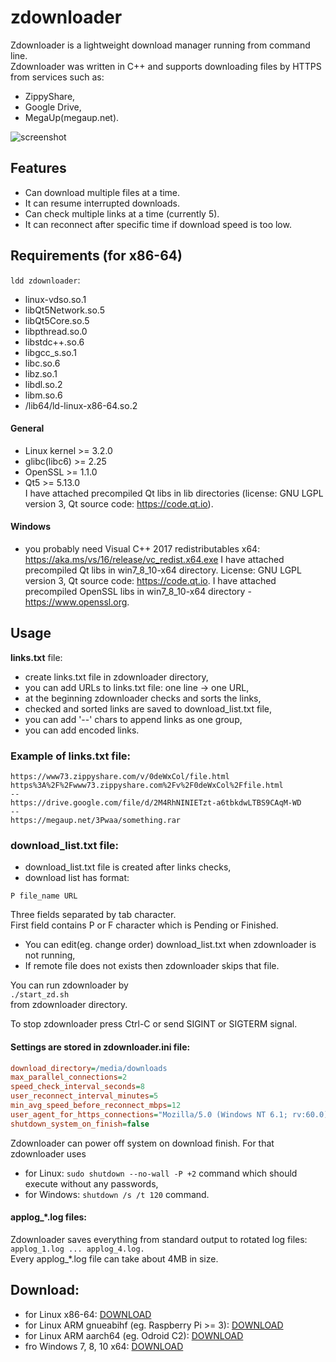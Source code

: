 # zdownloader
Zdownloader is a lightweight download manager running from command line.  
Zdownloader was written in C++ and supports downloading files by HTTPS from services such as:
- ZippyShare,
- Google Drive,
- MegaUp(megaup.net).

![screenshot](https://github.com/sin2000/zdownloader/blob/master/images/zd_running_pub.png)

## Features
- Can download multiple files at a time.
- It can resume interrupted downloads.
- Can check multiple links at a time (currently 5).
- It can reconnect after specific time if download speed is too low.

## Requirements (for x86-64)
`ldd zdownloader`:
- linux-vdso.so.1
- libQt5Network.so.5 
- libQt5Core.so.5
- libpthread.so.0
- libstdc++.so.6
- libgcc_s.so.1
- libc.so.6
- libz.so.1
- libdl.so.2
- libm.so.6
- /lib64/ld-linux-x86-64.so.2

#### General
- Linux kernel >= 3.2.0
- glibc(libc6) >= 2.25
- OpenSSL >= 1.1.0
- Qt5 >= 5.13.0  
I have attached precompiled Qt libs in lib directories (license: GNU LGPL version 3, Qt source code: https://code.qt.io).

#### Windows
- you probably need Visual C++ 2017 redistributables x64: https://aka.ms/vs/16/release/vc_redist.x64.exe
I have attached precompiled Qt libs in win7_8_10-x64 directory. License: GNU LGPL version 3, Qt source code: https://code.qt.io.
I have attached precompiled OpenSSL libs in win7_8_10-x64 directory - https://www.openssl.org.

## Usage
**links.txt** file:
- create links.txt file in zdownloader directory,
- you can add URLs to links.txt file: one line -> one URL,
- at the beginning zdownloader checks and sorts the links,
- checked and sorted links are saved to download_list.txt file,
- you can add '--' chars to append links as one group,
- you can add encoded links.

### Example of links.txt file:
```
https://www73.zippyshare.com/v/0deWxCol/file.html
https%3A%2F%2Fwww73.zippyshare.com%2Fv%2F0deWxCol%2Ffile.html
--
https://drive.google.com/file/d/2M4RhNINIETzt-a6tbkdwLTBS9CAqM-WD
--
https://megaup.net/3Pwaa/something.rar
```

### download_list.txt file:
- download_list.txt file is created after links checks,
- download list has format:
```
P file_name URL
```
Three fields separated by tab character.  
First field contains P or F character which is Pending or Finished.  
- You can edit(eg. change order) download_list.txt when zdownloader is not running,
- If remote file does not exists then zdownloader skips that file.

You can run zdownloader by  
`./start_zd.sh`  
from zdownloader directory.

To stop zdownloader press Ctrl-C or send SIGINT or SIGTERM signal.

#### Settings are stored in zdownloader.ini file:
```ini
download_directory=/media/downloads
max_parallel_connections=2
speed_check_interval_seconds=8
user_reconnect_interval_minutes=5
min_avg_speed_before_reconnect_mbps=12
user_agent_for_https_connections="Mozilla/5.0 (Windows NT 6.1; rv:60.0) Gecko/20100101 Firefox/60.0"
shutdown_system_on_finish=false
```

Zdownloader can power off system on download finish. For that zdownloader uses  
- for Linux: `sudo shutdown --no-wall -P +2` command which should execute without any passwords,
- for Windows: `shutdown /s /t 120` command.

#### applog_\*.log files:
Zdownloader saves everything from standard output to rotated log files:  
`applog_1.log ... applog_4.log.`  
Every applog_\*.log file can take about 4MB in size.

## Download:
- for Linux x86-64: [DOWNLOAD](https://github.com/sin2000/zdownloader/releases/download/1.0/zdownloader_linux-x86-64_bin.zip)
- for Linux ARM gnueabihf (eg. Raspberry Pi >= 3): [DOWNLOAD](https://github.com/sin2000/zdownloader/releases/download/1.0/zdownloader_arm-linux-gnueabihf_bin.zip)
- for Linux ARM aarch64 (eg. Odroid C2): [DOWNLOAD](https://github.com/sin2000/zdownloader/releases/download/1.0/zdownloader_aarch64-linux-gnu_bin.zip)
- fro Windows 7, 8, 10 x64: [DOWNLOAD](https://github.com/sin2000/zdownloader/releases/download/1.0/win7_8_10-x64.zip)
